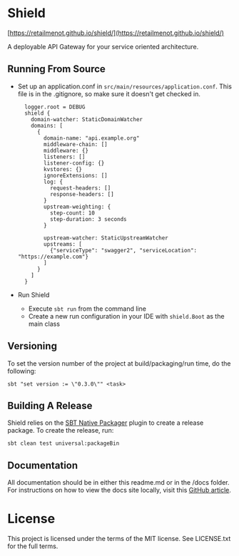 Shield
======

[https://retailmenot.github.io/shield/](https://retailmenot.github.io/shield/)

A deployable API Gateway for your service oriented architecture.


## Running From Source

* Set up an application.conf in `src/main/resources/application.conf`.  This file is in the .gitignore, so make sure it 
doesn't get checked in.


        logger.root = DEBUG
        shield {
          domain-watcher: StaticDomainWatcher
          domains: [
            {
              domain-name: "api.example.org"
              middleware-chain: []
              middleware: {}
              listeners: []
              listener-config: {}
              kvstores: {}
              ignoreExtensions: []
              log: {
                request-headers: []
                response-headers: []
              }
              upstream-weighting: {
                step-count: 10
                step-duration: 3 seconds
              }

              upstream-watcher: StaticUpstreamWatcher
              upstreams: [
                {"serviceType": "swagger2", "serviceLocation": "https://example.com"}
              ]
            }
          ]
        }
    
* Run Shield
    * Execute `sbt run` from the command line
    * Create a new run configuration in your IDE with `shield.Boot` as the main class

## Versioning
To set the version number of the project at build/packaging/run time, do the following:

    sbt "set version := \"0.3.0\"" <task>

## Building A Release

Shield relies on the [SBT Native Packager](https://github.com/sbt/sbt-native-packager) plugin to create a release 
package.  To create the release, run:

    sbt clean test universal:packageBin

## Documentation
All documentation should be in either this readme.md or in the /docs folder.  For instructions on how to view the docs site
locally, visit this [GitHub article](https://help.github.com/articles/setting-up-your-github-pages-site-locally-with-jekyll/).

# License

This project is licensed under the terms of the MIT license.  See LICENSE.txt for the full terms.

